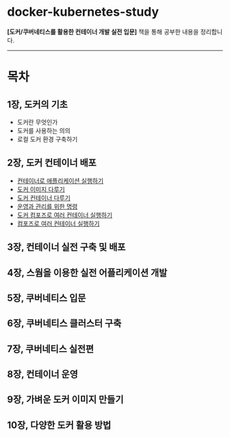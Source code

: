 # docker-kubernetes-study
**[도커/쿠버네티스를 활용한 컨테이너 개발 실전 입문]** 책을 통해 공부한 내용을 정리합니다.

***

# 목차
## 1장, 도커의 기초
* 도커란 무엇인가 
* 도커를 사용하는 의의
* 로컬 도커 환경 구축하기

## 2장, 도커 컨테이너 배포
* [컨테이너로 애플리케이션 실행하기](https://github.com/devSoyoung/docker-kubernetes-study/blob/master/02/01.md)
* [도커 이미지 다루기](https://github.com/devSoyoung/docker-kubernetes-study/blob/master/02/02.md)
* [도커 컨테이너 다루기](https://github.com/devSoyoung/docker-kubernetes-study/blob/master/02/03.md)
* [운영과 관리를 위한 명령](https://github.com/devSoyoung/docker-kubernetes-study/blob/master/02/04.md)
* [도커 컴포즈로 여러 컨테이너 실행하기](https://github.com/devSoyoung/docker-kubernetes-study/blob/master/02/05.md)
* [컴포즈로 여러 컨테이너 실행하기](https://github.com/devSoyoung/docker-kubernetes-study/blob/master/02/06.md)

## 3장, 컨테이너 실전 구축 및 배포

## 4장, 스웜을 이용한 실전 어플리케이션 개발
## 5장, 쿠버네티스 입문
## 6장, 쿠버네티스 클러스터 구축
## 7장, 쿠버네티스 실전편
## 8장, 컨테이너 운영
## 9장, 가벼운 도커 이미지 만들기
## 10장, 다양한 도커 활용 방법
